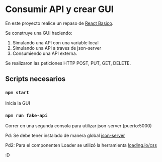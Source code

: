 # Consumir API y crear GUI

En este proyecto realice un repaso de [React Basico](https://github.com/cheke42/react-basic).

Se construye una GUI haciendo:

1. Simulando una API con una variable local
2. Simulando una API a traves de json-server
3. Consumiendo una API externa.

Se realizaron las peticiones HTTP POST, PUT, GET, DELETE.

## Scripts necesarios

### `npm start`

Inicia la GUI

### `npm run fake-api`

Correr en una segunda consola para utilizar json-server (puerto:5000)

Pd: Se debe tener instalado de manera global [json-server](https://www.npmjs.com/package/json-server)

Pd2: Para el componenten Loader se utilizó la herramienta [loading.io/css](https://loading.io/css/)

:D
